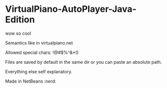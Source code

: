 # VirtualPiano-AutoPlayer-Java-Edition
wow so cool

Semantics like in virtualpiano.net

Allowed special chars: !@#$%^&*()

Files are saved by default in the same dir or you can paste an absolute path.

Everything else self explanatory.

Made in NetBeans :nerd:
